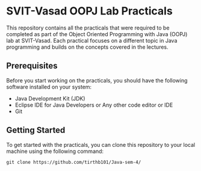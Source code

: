 # SVIT-Vasad OOPJ Lab Practicals

This repository contains all the practicals that were required to be completed as part of the Object Oriented Programming with Java (OOPJ) lab at SVIT-Vasad. Each practical focuses on a different topic in Java programming and builds on the concepts covered in the lectures.

## Prerequisites

Before you start working on the practicals, you should have the following software installed on your system:

- Java Development Kit (JDK) 
- Eclipse IDE for Java Developers or Any other code editor or IDE
- Git

## Getting Started

To get started with the practicals, you can clone this repository to your local machine using the following command:

```
git clone https://github.com/tirthb101/Java-sem-4/
```
